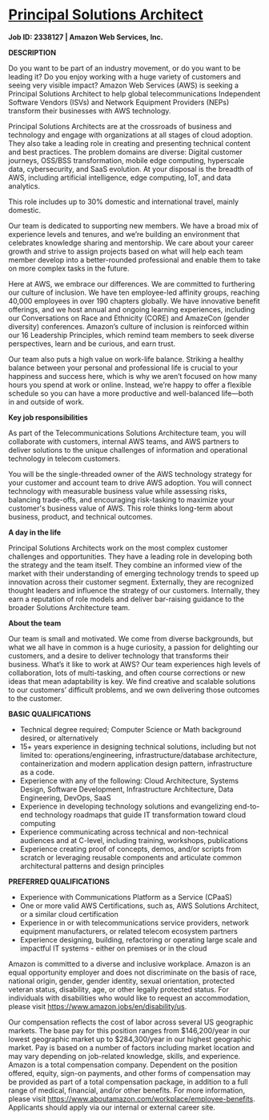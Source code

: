 # [Principal Solutions Architect](https://www.amazon.jobs/en/jobs/2338127/principal-solutions-architect)

**Job ID: 2338127 | Amazon Web Services, Inc.**

**DESCRIPTION**

Do you want to be part of an industry movement, or do you want to be leading it? Do you enjoy working with a huge variety of customers and seeing very visible impact? Amazon Web Services (AWS) is seeking a Principal Solutions Architect to help global telecommunications Independent Software Vendors (ISVs) and Network Equipment Providers (NEPs) transform their businesses with AWS technology.

Principal Solutions Architects are at the crossroads of business and technology and engage with organizations at all stages of cloud adoption. They also take a leading role in creating and presenting technical content and best practices. The problem domains are diverse: Digital customer journeys, OSS/BSS transformation, mobile edge computing, hyperscale data, cybersecurity, and SaaS evolution. At your disposal is the breadth of AWS, including artificial intelligence, edge computing, IoT, and data analytics.

This role includes up to 30% domestic and international travel, mainly domestic.

Our team is dedicated to supporting new members. We have a broad mix of experience levels and tenures, and we’re building an environment that celebrates knowledge sharing and mentorship. We care about your career growth and strive to assign projects based on what will help each team member develop into a better-rounded professional and enable them to take on more complex tasks in the future.

Here at AWS, we embrace our differences. We are committed to furthering our culture of inclusion. We have ten employee-led affinity groups, reaching 40,000 employees in over 190 chapters globally. We have innovative benefit offerings, and we host annual and ongoing learning experiences, including our Conversations on Race and Ethnicity (CORE) and AmazeCon (gender diversity) conferences. Amazon’s culture of inclusion is reinforced within our 16 Leadership Principles, which remind team members to seek diverse perspectives, learn and be curious, and earn trust.

Our team also puts a high value on work-life balance. Striking a healthy balance between your personal and professional life is crucial to your happiness and success here, which is why we aren’t focused on how many hours you spend at work or online. Instead, we’re happy to offer a flexible schedule so you can have a more productive and well-balanced life—both in and outside of work.

**Key job responsibilities**

As part of the Telecommunications Solutions Architecture team, you will collaborate with customers, internal AWS teams, and AWS partners to deliver solutions to the unique challenges of information and operational technology in telecom customers.

You will be the single-threaded owner of the AWS technology strategy for your customer and account team to drive AWS adoption. You will connect technology with measurable business value while assessing risks, balancing trade-offs, and encouraging risk-tasking to maximize your customer's business value of AWS. This role thinks long-term about business, product, and technical outcomes.

**A day in the life**

Principal Solutions Architects work on the most complex customer challenges and opportunities. They have a leading role in developing both the strategy and the team itself. They combine an informed view of the market with their understanding of emerging technology trends to speed up innovation across their customer segment. Externally, they are recognized thought leaders and influence the strategy of our customers. Internally, they earn a reputation of role models and deliver bar-raising guidance to the broader Solutions Architecture team.

**About the team**

Our team is small and motivated. We come from diverse backgrounds, but what we all have in common is a huge curiosity, a passion for delighting our customers, and a desire to deliver technology that transforms their business. What’s it like to work at AWS? Our team experiences high levels of collaboration, lots of multi-tasking, and often course corrections or new ideas that mean adaptability is key. We find creative and scalable solutions to our customers’ difficult problems, and we own delivering those outcomes to the customer.

**BASIC QUALIFICATIONS**
- Technical degree required; Computer Science or Math background desired, or alternatively
- 15+ years experience in designing technical solutions, including but not limited to: operations/engineering, infrastructure/database architecture, containerization and modern application design pattern, infrastructure as a code.
- Experience with any of the following: Cloud Architecture, Systems Design, Software Development, Infrastructure Architecture, Data Engineering, DevOps, SaaS
- Experience in developing technology solutions and evangelizing end-to-end technology roadmaps that guide IT transformation toward cloud computing
- Experience communicating across technical and non-technical audiences and at C-level, including training, workshops, publications
- Experience creating proof of concepts, demos, and/or scripts from scratch or leveraging reusable components and articulate common architectural patterns and design principles

**PREFERRED QUALIFICATIONS**
- Experience with Communications Platform as a Service (CPaaS)
- One or more valid AWS Certifications, such as, AWS Solutions Architect, or a similar cloud certification
- Experience in or with telecommunications service providers, network equipment manufacturers, or related telecom ecosystem partners
- Experience designing, building, refactoring or operating large scale and impactful IT systems - either on premises or in the cloud

Amazon is committed to a diverse and inclusive workplace. Amazon is an equal opportunity employer and does not discriminate on the basis of race, national origin, gender, gender identity, sexual orientation, protected veteran status, disability, age, or other legally protected status. For individuals with disabilities who would like to request an accommodation, please visit https://www.amazon.jobs/en/disability/us.


Our compensation reflects the cost of labor across several US geographic markets. The base pay for this position ranges from $146,200/year in our lowest geographic market up to $284,300/year in our highest geographic market. Pay is based on a number of factors including market location and may vary depending on job-related knowledge, skills, and experience. Amazon is a total compensation company. Dependent on the position offered, equity, sign-on payments, and other forms of compensation may be provided as part of a total compensation package, in addition to a full range of medical, financial, and/or other benefits. For more information, please visit https://www.aboutamazon.com/workplace/employee-benefits. Applicants should apply via our internal or external career site.